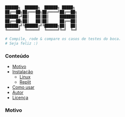 ```bash
██████╗  ██████╗  ██████╗ █████╗ 
██╔══██╗██╔═══██╗██╔════╝██╔══██╗
██████╔╝██║   ██║██║     ███████║
██╔══██╗██║   ██║██║     ██╔══██║
██████╔╝╚██████╔╝╚██████╗██║  ██║
╚═════╝  ╚═════╝  ╚═════╝╚═╝  ╚═╝

# Compile, rode & compare os casos de testes do boca.
# Seja feliz :)
```
### Conteúdo

- [Motivo](Motivo)
- [Instalação]()
  - [Linux]()
  - [Replit]()
- [Como usar]()
- [Autor]()
- [Licença]()

### Motivo
